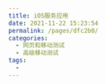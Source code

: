 ```yaml
---
title: iOS服务应用
date: 2021-11-22 15:23:54
permalink: /pages/dfc2b0/
categories:
  - 网页和移动测试
  - 高级移动测试
tags:
  - 
---
```

